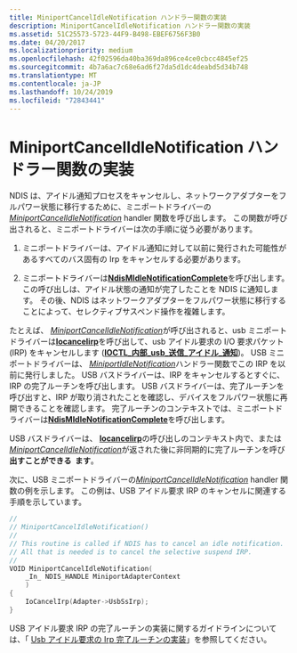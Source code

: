 ```yaml
---
title: MiniportCancelIdleNotification ハンドラー関数の実装
description: MiniportCancelIdleNotification ハンドラー関数の実装
ms.assetid: 51C25573-5723-44F9-B498-EBEF6756F3B0
ms.date: 04/20/2017
ms.localizationpriority: medium
ms.openlocfilehash: 42f02596da40ba369da896ce4ce0cbcc4845ef25
ms.sourcegitcommit: 4b7a6ac7c68e6ad6f27da5d1dc4deabd5d34b748
ms.translationtype: MT
ms.contentlocale: ja-JP
ms.lasthandoff: 10/24/2019
ms.locfileid: "72843441"
---
```

# <a name="implementing-a-miniportcancelidlenotification-handler-function"></a>MiniportCancelIdleNotification ハンドラー関数の実装


NDIS は、アイドル通知プロセスをキャンセルし、ネットワークアダプターをフルパワー状態に移行するために、ミニポートドライバーの[*MiniportCancelIdleNotification*](https://docs.microsoft.com/windows-hardware/drivers/ddi/ndis/nc-ndis-miniport_cancel_idle_notification) handler 関数を呼び出します。 この関数が呼び出されると、ミニポートドライバーは次の手順に従う必要があります。

1.  ミニポートドライバーは、アイドル通知に対して以前に発行された可能性があるすべてのバス固有の Irp をキャンセルする必要があります。

2.  ミニポートドライバーは[**NdisMIdleNotificationComplete**](https://docs.microsoft.com/windows-hardware/drivers/ddi/ndis/nf-ndis-ndismidlenotificationcomplete)を呼び出します。 この呼び出しは、アイドル状態の通知が完了したことを NDIS に通知します。 その後、NDIS はネットワークアダプターをフルパワー状態に移行することによって、セレクティブサスペンド操作を複雑します。

たとえば、 [*MiniportCancelIdleNotification*](https://docs.microsoft.com/windows-hardware/drivers/ddi/ndis/nc-ndis-miniport_cancel_idle_notification)が呼び出されると、usb ミニポートドライバーは[**Iocancelirp**](https://docs.microsoft.com/windows-hardware/drivers/ddi/wdm/nf-wdm-iocancelirp)を呼び出して、usb アイドル要求の I/O 要求パケット (IRP) をキャンセルします ([**IOCTL\_内部\_usb\_送信\_アイドル\_通知**](https://docs.microsoft.com/windows-hardware/drivers/ddi/usbioctl/ni-usbioctl-ioctl_internal_usb_submit_idle_notification))。 USB ミニポートドライバーは、 [*MiniportIdleNotification*](https://docs.microsoft.com/windows-hardware/drivers/ddi/ndis/nc-ndis-miniport_idle_notification)ハンドラー関数でこの IRP を以前に発行しました。 USB バスドライバーは、IRP をキャンセルするとすぐに、IRP の完了ルーチンを呼び出します。 USB バスドライバーは、完了ルーチンを呼び出すと、IRP が取り消されたことを確認し、デバイスをフルパワー状態に再開できることを確認します。 完了ルーチンのコンテキストでは、ミニポートドライバーは[**NdisMIdleNotificationComplete**](https://docs.microsoft.com/windows-hardware/drivers/ddi/ndis/nf-ndis-ndismidlenotificationcomplete)を呼び出します。

USB バスドライバーは、 [**Iocancelirp**](https://docs.microsoft.com/windows-hardware/drivers/ddi/wdm/nf-wdm-iocancelirp)の呼び出しのコンテキスト内で、または[*MiniportCancelIdleNotification*](https://docs.microsoft.com/windows-hardware/drivers/ddi/ndis/nc-ndis-miniport_cancel_idle_notification)が返された後に非同期的に完了ルーチンを呼び**出すことができる  ます**。

 

次に、USB ミニポートドライバーの[*MiniportCancelIdleNotification*](https://docs.microsoft.com/windows-hardware/drivers/ddi/ndis/nc-ndis-miniport_cancel_idle_notification) handler 関数の例を示します。 この例は、USB アイドル要求 IRP のキャンセルに関連する手順を示しています。

```C++
//
// MiniportCancelIdleNotification()
//
// This routine is called if NDIS has to cancel an idle notification.
// All that is needed is to cancel the selective suspend IRP.
//
VOID MiniportCancelIdleNotification(
    _In_ NDIS_HANDLE MiniportAdapterContext
    )
{
    IoCancelIrp(Adapter->UsbSsIrp);
}
```

USB アイドル要求 IRP の完了ルーチンの実装に関するガイドラインについては、「 [Usb アイドル要求の Irp 完了ルーチンの実装](implementing-a-usb-idle-request-irp-completion-routine.md)」を参照してください。

 

 





